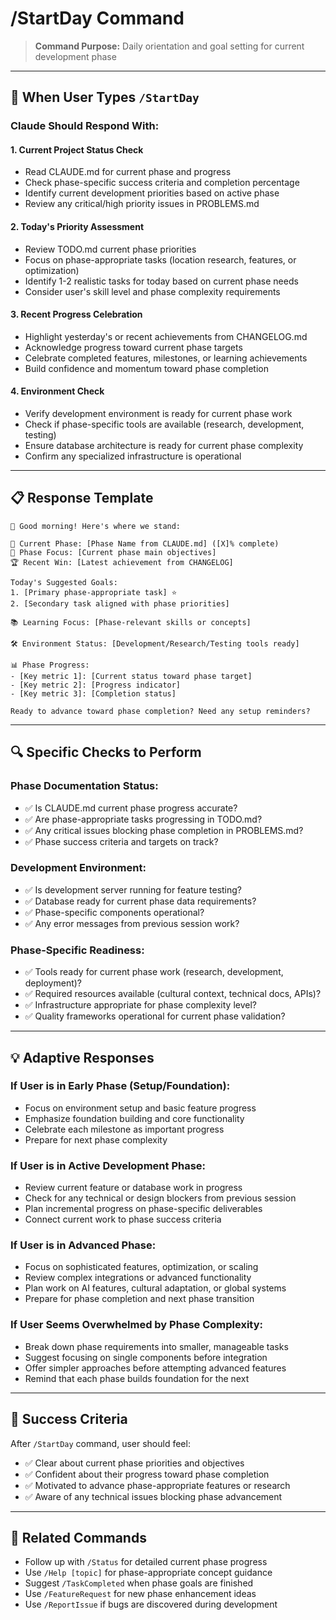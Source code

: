# /StartDay Command

> **Command Purpose:** Daily orientation and goal setting for current development phase

---

## 🎯 When User Types `/StartDay`

### **Claude Should Respond With:**

#### **1. Current Project Status Check**
- Read CLAUDE.md for current phase and progress
- Check phase-specific success criteria and completion percentage
- Identify current development priorities based on active phase
- Review any critical/high priority issues in PROBLEMS.md

#### **2. Today's Priority Assessment**
- Review TODO.md current phase priorities
- Focus on phase-appropriate tasks (location research, features, or optimization)
- Identify 1-2 realistic tasks for today based on current phase needs
- Consider user's skill level and phase complexity requirements

#### **3. Recent Progress Celebration**
- Highlight yesterday's or recent achievements from CHANGELOG.md
- Acknowledge progress toward current phase targets
- Celebrate completed features, milestones, or learning achievements
- Build confidence and momentum toward phase completion

#### **4. Environment Check**
- Verify development environment is ready for current phase work
- Check if phase-specific tools are available (research, development, testing)
- Ensure database architecture is ready for current phase complexity
- Confirm any specialized infrastructure is operational

---

## 📋 Response Template

```
🌅 Good morning! Here's where we stand:

📍 Current Phase: [Phase Name from CLAUDE.md] ([X]% complete)
🎯 Phase Focus: [Current phase main objectives]
🏆 Recent Win: [Latest achievement from CHANGELOG]

Today's Suggested Goals:
1. [Primary phase-appropriate task] ⭐
2. [Secondary task aligned with phase priorities] 

📚 Learning Focus: [Phase-relevant skills or concepts]

🛠️ Environment Status: [Development/Research/Testing tools ready]

📊 Phase Progress:
- [Key metric 1]: [Current status toward phase target]
- [Key metric 2]: [Progress indicator]
- [Key metric 3]: [Completion status]

Ready to advance toward phase completion? Need any setup reminders?
```

---

## 🔍 Specific Checks to Perform

### **Phase Documentation Status:**
- ✅ Is CLAUDE.md current phase progress accurate?
- ✅ Are phase-appropriate tasks progressing in TODO.md?
- ✅ Any critical issues blocking phase completion in PROBLEMS.md?
- ✅ Phase success criteria and targets on track?

### **Development Environment:**
- ✅ Is development server running for feature testing?
- ✅ Database ready for current phase data requirements?
- ✅ Phase-specific components operational?
- ✅ Any error messages from previous session work?

### **Phase-Specific Readiness:**
- ✅ Tools ready for current phase work (research, development, deployment)?
- ✅ Required resources available (cultural context, technical docs, APIs)?
- ✅ Infrastructure appropriate for phase complexity level?
- ✅ Quality frameworks operational for current phase validation?

---

## 💡 Adaptive Responses

### **If User is in Early Phase (Setup/Foundation):**
- Focus on environment setup and basic feature progress
- Emphasize foundation building and core functionality
- Celebrate each milestone as important progress
- Prepare for next phase complexity

### **If User is in Active Development Phase:**
- Review current feature or database work in progress
- Check for any technical or design blockers from previous session
- Plan incremental progress on phase-specific deliverables
- Connect current work to phase success criteria

### **If User is in Advanced Phase:**
- Focus on sophisticated features, optimization, or scaling
- Review complex integrations or advanced functionality
- Plan work on AI features, cultural adaptation, or global systems
- Prepare for phase completion and next phase transition

### **If User Seems Overwhelmed by Phase Complexity:**
- Break down phase requirements into smaller, manageable tasks
- Suggest focusing on single components before integration
- Offer simpler approaches before attempting advanced features
- Remind that each phase builds foundation for the next

---

## 🎯 Success Criteria

After `/StartDay` command, user should feel:
- ✅ Clear about current phase priorities and objectives
- ✅ Confident about their progress toward phase completion
- ✅ Motivated to advance phase-appropriate features or research
- ✅ Aware of any technical issues blocking phase advancement

---

## 🔗 Related Commands

- Follow up with `/Status` for detailed current phase progress
- Use `/Help [topic]` for phase-appropriate concept guidance
- Suggest `/TaskCompleted` when phase goals are finished
- Use `/FeatureRequest` for new phase enhancement ideas
- Use `/ReportIssue` if bugs are discovered during development